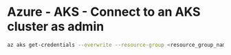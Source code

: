 # Azure - AKS - Connect to an AKS cluster as admin

```bash
az aks get-credentials --overwrite --resource-group <resource_group_name> --name <aks_cluster_name> --admin
```

